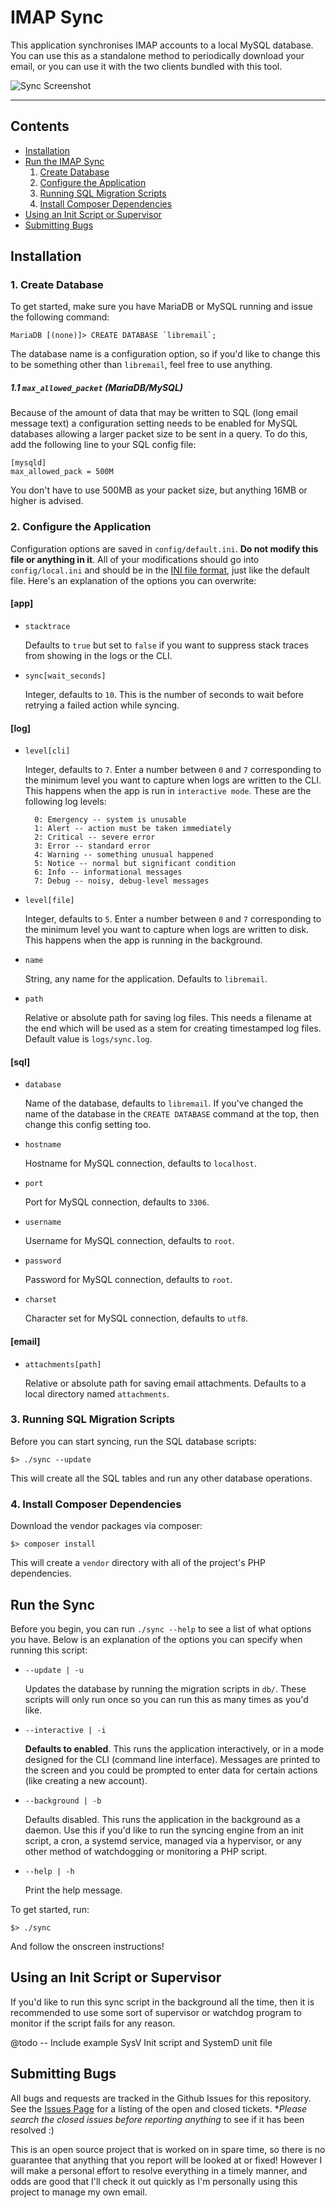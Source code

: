 # IMAP Sync

This application synchronises IMAP accounts to a local MySQL database. You can
use this as a standalone method to periodically download your email, or you can
use it with the two clients bundled with this tool.

![Sync Screenshot](http://mikegioia.github.io/libremail/images/sync_screenshot.png)

---

## Contents

- [Installation](https://github.com/mikegioia/libremail/tree/master/sync#installation)
- [Run the IMAP Sync](https://github.com/mikegioia/libremail/tree/master/sync#run-the-sync)
    1. [Create Database](https://github.com/mikegioia/libremail/tree/master/sync#1-create-database)
    2. [Configure the Application](https://github.com/mikegioia/libremail/tree/master/sync#2-configure-the-application)
    3. [Running SQL Migration Scripts](https://github.com/mikegioia/libremail/tree/master/sync#3-running-sql-migration-scripts)
    4. [Install Composer Dependencies](https://github.com/mikegioia/libremail/tree/master/sync#4-install-composer-dependencies)
- [Using an Init Script or Supervisor](https://github.com/mikegioia/libremail/tree/master/sync#using-an-init-script-or-supervisor)
- [Submitting Bugs](https://github.com/mikegioia/libremail/tree/master/sync#submitting-bugs)

## Installation

### 1. Create Database

To get started, make sure you have MariaDB or MySQL running and issue the
following command:

    MariaDB [(none)]> CREATE DATABASE `libremail`;

The database name is a configuration option, so if you'd like to change this to
be something other than `libremail`, feel free to use anything.

##### 1.1 `max_allowed_packet` (MariaDB/MySQL)

Because of the amount of data that may be written to SQL (long email message text)
a configuration setting needs to be enabled for MySQL databases allowing a larger
packet size to be sent in a query. To do this, add the following line to your SQL
config file:

    [mysqld]
    max_allowed_pack = 500M
    
You don't have to use 500MB as your packet size, but anything 16MB or higher is advised.

### 2. Configure the Application

Configuration options are saved in `config/default.ini`. **Do not modify this
file or anything in it**. All of your modifications should go into
`config/local.ini` and should be in the
[INI file format](https://en.wikipedia.org/wiki/INI_file), just like the default
file. Here's an explanation of the options you can overwrite:

#### [app]

* `stacktrace`

  Defaults to `true` but set to `false` if you want to suppress stack traces
  from showing in the logs or the CLI.

* `sync[wait_seconds]`

  Integer, defaults to `10`. This is the number of seconds to wait before
  retrying a failed action while syncing.

#### [log]

* `level[cli]`

  Integer, defaults to `7`. Enter a number between `0` and `7` corresponding to
the minimum level you want to capture when logs are written to the CLI. This
happens when the app is run in `interactive mode`. These are the following log
levels:

        0: Emergency -- system is unusable
        1: Alert -- action must be taken immediately
        2: Critical -- severe error
        3: Error -- standard error
        4: Warning -- something unusual happened
        5: Notice -- normal but significant condition
        6: Info -- informational messages
        7: Debug -- noisy, debug-level messages

* `level[file]`

  Integer, defaults to `5`. Enter a number between `0` and `7` corresponding to
the minimum level you want to capture when logs are written to disk. This
happens when the app is running in the background.

* `name`

  String, any name for the application. Defaults to `libremail`.

* `path`

  Relative or absolute path for saving log files. This needs a filename at the
  end which will be used as a stem for creating timestamped log files. Default
  value is `logs/sync.log`.

#### [sql]

* `database`

  Name of the database, defaults to `libremail`. If you've changed the name of
  the database in the `CREATE DATABASE` command at the top, then change this
  config setting too.

* `hostname`

  Hostname for MySQL connection, defaults to `localhost`.

* `port`

  Port for MySQL connection, defaults to `3306`.

* `username`

  Username for MySQL connection, defaults to `root`.

* `password`

  Password for MySQL connection, defaults to `root`.

* `charset`

  Character set for MySQL connection, defaults to `utf8`.

#### [email]

* `attachments[path]`

  Relative or absolute path for saving email attachments. Defaults to a local
directory named `attachments`.

### 3. Running SQL Migration Scripts

Before you can start syncing, run the SQL database scripts:

    $> ./sync --update

This will create all the SQL tables and run any other database operations.

### 4. Install Composer Dependencies

Download the vendor packages via composer:

    $> composer install

This will create a `vendor` directory with all of the project's PHP
dependencies.

## Run the Sync

Before you begin, you can run `./sync --help` to see a list of what options you
have. Below is an explanation of the options you can specify when running this
script:

* `--update | -u`

  Updates the database by running the migration scripts in `db/`. These scripts
  will only run once so you can run this as many times as you'd like.

* `--interactive | -i`

  **Defaults to enabled**. This runs the application interactively, or in a mode
  designed for the CLI (command line interface). Messages are printed to the
  screen and you could be prompted to enter data for certain actions (like
  creating a new account).

* `--background | -b`

  Defaults disabled. This runs the application in the background as a daemon.
  Use this if you'd like to run the syncing engine from an init script, a cron,
  a systemd service, managed via a hypervisor, or any other method of
  watchdogging or monitoring a PHP script.

* `--help | -h`

  Print the help message.

To get started, run:

    $> ./sync

And follow the onscreen instructions!

## Using an Init Script or Supervisor

If you'd like to run this sync script in the background all the time, then it
is recommended to use some sort of supervisor or watchdog program to monitor if
the script fails for any reason.

@todo -- Include example SysV Init script and SystemD unit file

## Submitting Bugs

All bugs and requests are tracked in the Github Issues for this repository. See
the [Issues Page](https://github.com/mikegioia/libremail/issues) for a listing
of the open and closed tickets. **Please search the closed issues before
reporting anything* to see if it has been resolved :)

This is an open source project that is worked on in spare time, so there is no
guarantee that anything that you report will be looked at or fixed! However I
will make a personal effort to resolve everything in a timely manner, and odds
are good that I'll check it out quickly as I'm personally using this project to
manage my own email.